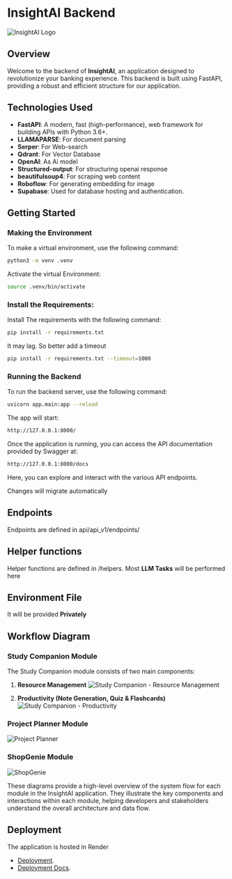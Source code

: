 # InsightAI Backend

![InsightAI Logo](https://dxpcgmtdvyvcxbaffqmt.supabase.co/storage/v1/object/public/demo/insightAI%20logo%20(2).png)

## Overview

Welcome to the backend of **InsightAI**, an application designed to revolutionize your banking experience. This backend is built using FastAPI, providing a robust and efficient structure for our application.

## Technologies Used

- **FastAPI**: A modern, fast (high-performance), web framework for building APIs with Python 3.6+.
- **LLAMAPARSE**: For document parsing 
- **Serper**: For Web-search
- **Qdrant**: For Vector Database
- **OpenAI**: As Ai model
- **Structured-output**: For structuring openai response
- **beautifulsoup4**: For scraping web content
- **Roboflow**: For generating embedding for image
- **Supabase**: Used for database hosting and authentication.

## Getting Started

### Making the Environment

To make a virtual environment, use the following command:

```bash
python3 -m venv .venv
```

Activate the virtual Environment:

```bash
source .venv/bin/activate
```

### Install the Requirements:

Install The requirements with the following command:

```bash
pip install -r requirements.txt
```

It may lag. So better add a timeout

```bash
pip install -r requirements.txt --timeout=1000
```

### Running the Backend

To run the backend server, use the following command:

```bash
uvicorn app.main:app --reload
```

The app will start:

```bash
http://127.0.0.1:8000/
```

Once the application is running, you can access the API documentation provided by Swagger at:

```bash
http://127.0.0.1:8000/docs
```

Here, you can explore and interact with the various API endpoints.

Changes will migrate automatically

## Endpoints
Endpoints are defined in api/api_v1/endpoints/

## Helper functions
Helper functions are defined in /helpers. Most **LLM Tasks** will be performed here

## Environment File
It will be provided **Privately**

## Workflow Diagram

### Study Companion Module
The Study Companion module consists of two main components:

1. **Resource Management**
![Study Companion - Resource Management](https://fgdanyiprenrzvmxnjxw.supabase.co/storage/v1/object/public/statics/stud_companion_1.png)

2. **Productivity (Note Generation, Quiz & Flashcards)**
![Study Companion - Productivity](https://fgdanyiprenrzvmxnjxw.supabase.co/storage/v1/object/public/statics/stud_companion_2.png)

### Project Planner Module
![Project Planner](https://fgdanyiprenrzvmxnjxw.supabase.co/storage/v1/object/public/statics/project_planner.png)

### ShopGenie Module
![ShopGenie](https://fgdanyiprenrzvmxnjxw.supabase.co/storage/v1/object/public/statics/genie.png)

These diagrams provide a high-level overview of the system flow for each module in the InsightAI application. They illustrate the key components and interactions within each module, helping developers and stakeholders understand the overall architecture and data flow.

## Deployment

The application is hosted in Render
- [Deployment](https://insightai-6hp4.onrender.com).
- [Deployment Docs](https://insightai-6hp4.onrender.com/docs).